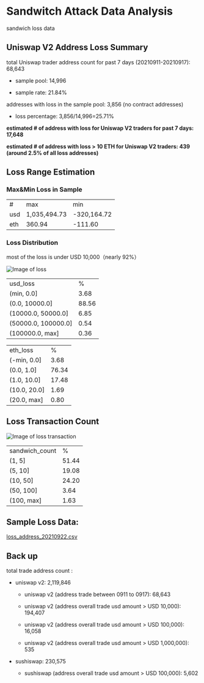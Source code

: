 # Sandwitch Attack Data Analysis
sandwich loss data


## Uniswap V2 Address Loss Summary

total Uniswap trader address count for past 7 days (20210911-20210917): 68,643

* sample pool: 14,996

* sample rate: 21.84%

addresses with loss in the sample pool: 3,856 (no contract addresses)

* loss percentage: 3,856/14,996=25.71%


**estimated # of address with loss for Uniswap V2 traders for past 7 days: 17,648** 

**estimated # of address with loss > 10 ETH for Uniswap V2 traders: 439 (around 2.5% of all loss addresses)**

## Loss Range Estimation

### Max&Min Loss in Sample
|     |              |             | 
|-----|--------------|-------------| 
| #   | max          | min         | 
| usd | 1,035,494.73 | -320,164.72 | 
| eth | 360.94       | -111.60     | 



### Loss Distribution

most of the loss is under USD 10,000（nearly 92%）

![Image of loss](https://github.com/NFTGalaxy/sandwitch-attack-data-analysis/blob/main/data/uniswap/uniswap_loss_usd.jpg)



|                     |       | 
|---------------------|-------| 
| usd_loss            | %     | 
| (min, 0.0]          | 3.68  | 
| (0.0, 10000.0]      | 88.56 | 
| (10000.0, 50000.0]  | 6.85  | 
| (50000.0, 100000.0] | 0.54  | 
| (100000.0, max]     | 0.36  | 


|              |       | 
|--------------|-------| 
| eth_loss     | %     | 
| (-min, 0.0]  | 3.68  | 
| (0.0, 1.0]   | 76.34 | 
| (1.0, 10.0]  | 17.48 | 
| (10.0, 20.0] | 1.69  | 
| (20.0, max]  | 0.80  | 


## Loss Transaction Count

![Image of loss transaction](https://github.com/NFTGalaxy/sandwitch-attack-data-analysis/blob/main/data/uniswap/uniswap_loss_transaction.jpg)


|                |       | 
|----------------|-------| 
| sandwich_count | %     | 
| (1, 5]         | 51.44 | 
| (5, 10]        | 19.08 | 
| (10, 50]       | 24.20 | 
| (50, 100]      | 3.64  | 
| (100, max]     | 1.63  | 


## Sample Loss Data:

[loss_address_20210922.csv](https://github.com/NFTGalaxy/sandwitch-attack-data-analysis/blob/main/data/uniswap/loss_address_20210922.csv)

## Back up

total trade address count : 

* uniswap v2:  2,119,846 

  * uniswap v2 (address trade between 0911 to 0917):  68,643

  * uniswap v2 (address overall trade usd amount > USD 10,000):  194,407

  * uniswap v2 (address overall trade usd amount > USD 100,000):  16,058

  * uniswap v2 (address overall trade usd amount > USD 1,000,000):  535

* sushiswap:  230,575

  * sushiswap (address overall trade usd amount > USD 100,000):  5,602
